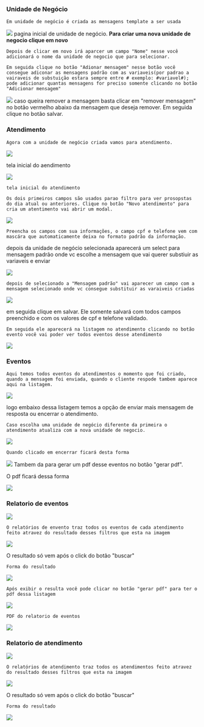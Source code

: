 
### Unidade de Negócio
```
Em unidade de negócio é criada as mensagens template a ser usada
```
![](./imagensSantander/un_neg_home.png)
pagina inicial de unidade de negócio.
**Para criar uma nova unidade de negocio clique em novo**
```
Depois de clicar em novo irá aparcer um campo "Nome" nesse você adicionará o nome da unidade de negocio que para selecionar.

Em seguida clique no botão "Adionar mensagem" nesse botão você consegue adiconar as mensagens padrão com as variaveis(por padrao a vairaveis de substuição estara sempre entre # exemplo: #variavel#); pode adicionar quantas mensagens for preciso somente clicando no botão "Adicionar mensagem"
```
![](./imagensSantander/un_neg_novo.png)
caso queira remover a mensagem basta clicar em "remover mensagem" no botão vermelho abaixo da mensagem que deseja remover. Em seguida clique no botão salvar.

### Atendimento
```
Agora com a unidade de negócio criada vamos para atendimento.
```
![](./imagensSantander/menu_atendimento.png)

tela inicial do aendimento

![](./imagensSantander/atendimento_inicial.png)
```
tela inicial do atendimento

Os dois primeiros campos são usados parao filtro para ver prosopstas do dia atual ou anteriores. Clique no botão "Novo atendimento" para cria um atentimento vai abrir um modal.
```
![](./imagensSantander/modal.png)
```
Preencha os campos com sua informações, o campo cpf e telefone vem com mascára que automaticamente deixa no formato padrão da informação.
```
depois da unidade de negócio selecionada aparecerá um select para mensagem padrão onde vc escolhe a mensagem que vai querer substiuir as variaveis e enviar

![](./imagensSantander/modal_preenchido.png)
```
depois de selecionado a "Mensagem padrão" vai aparecer um campo com a mensagem selecionado onde vc consegue substituir as varaiveis criadas
```
![](./imagensSantander/modal_subs_var.png)

em seguida clique em salvar. Ele somente salvará com todos campos preenchido e com os valores de cpf e telefone validado.

```
Em seguida ele aparecerá na listagem no atendimento clicando no botão evento você vai poder ver todos eventos desse atendimento
```
![](./imagensSantander/atendimento_lista.png)

### Eventos

```
Aqui temos todos eventos do atendimentos o momento que foi criado, quando a mensagem foi enviada, quando o cliente respode tambem aparece aqui na listagem.
```
![](./imagensSantander/eventos.png)

logo embaixo dessa listagem temos a opção de enviar mais mensagem de resposta ou encerrar o atendimento.

```
Caso escolha uma unidade de negócio diferente da primeira o atendimento atualiza com a nova unidade de negocio.
```
![](./imagensSantander/eventos2.png)
```
Quando clicado em encerrar ficará desta forma
```
![](./imagensSantander/eventosFinal.png)
Tambem da para gerar um pdf desse eventos no botão "gerar pdf".

O pdf ficará dessa forma

![](./imagensSantander/pdf.png)

### Relatorio de eventos

![](./imagensSantander/menu_atendimento.png)

```
O relatórios de envento traz todos os eventos de cada atendimento feito atravez do resultado desses filtros que esta na imagem
```

![](./imagensSantander/relatorio.png)

O resultado só vem após o click do botão "buscar"

```
Forma do resultado
```

![](./imagensSantander/resultado.png)

```
Após exibir o resulta você pode clicar no botão "gerar pdf" para ter o pdf dessa listagem
```

![](./imagensSantander/geraPdf.png)

```
PDF do relatorio de eventos
```

![](./imagensSantander/pdfRelatorio.png)

### Relatorio de atendimento

![](./imagensSantander/menuRelatorioAtendimemto.png)

```
O relatórios de atendimento traz todos os atendimentos feito atravez do resultado desses filtros que esta na imagem
```

![](./imagensSantander/relatorioAtendimento.png)

O resultado só vem após o click do botão "buscar"

```
Forma do resultado
```

![](./imagensSantander/resultRelatrioAtendimento.png)